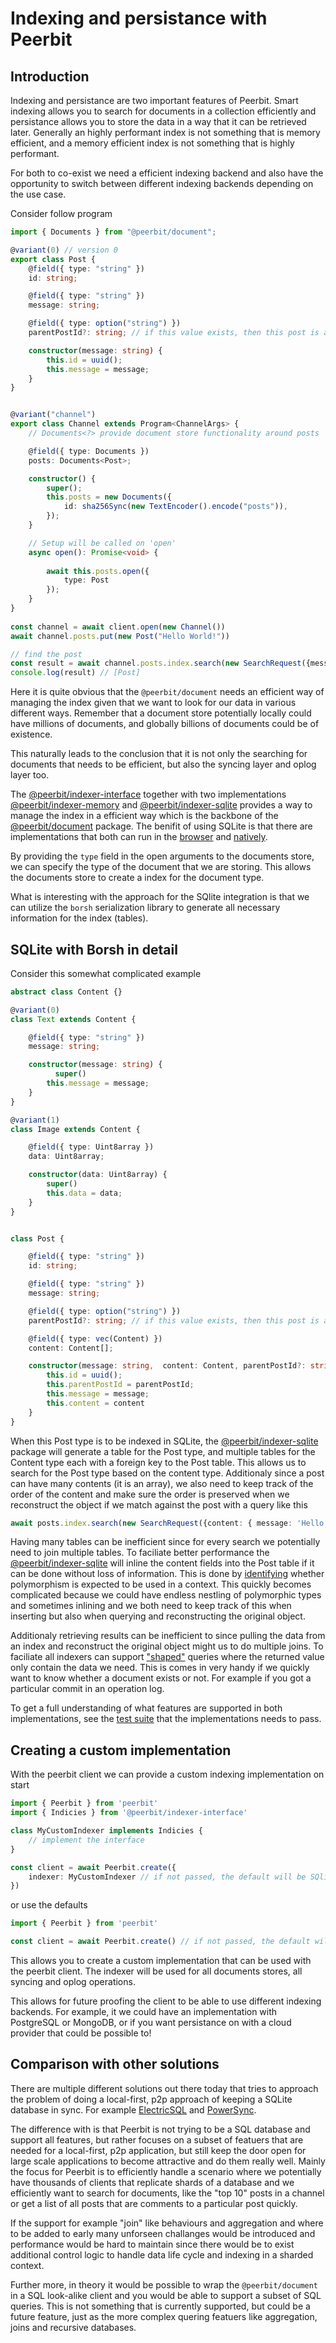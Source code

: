# Indexing and persistance with Peerbit

## Introduction

Indexing and persistance are two important features of Peerbit. Smart indexing allows you to search for documents in a collection efficiently and persistance allows you to store the data in a way that it can be retrieved later. Generally an highly performant index is not something that is memory efficient, and a memory efficient index is not something that is highly performant.

For both to co-exist we need a efficient indexing backend and also have the opportunity to switch between different indexing backends depending on the use case.

Consider follow program 

```ts 
import { Documents } from "@peerbit/document";

@variant(0) // version 0
export class Post {
	@field({ type: "string" })
	id: string;

	@field({ type: "string" })
	message: string;

	@field({ type: option("string") })
	parentPostId?: string; // if this value exists, then this post is a comment

	constructor(message: string) {
		this.id = uuid();
		this.message = message;
	}
}


@variant("channel")
export class Channel extends Program<ChannelArgs> {
	// Documents<?> provide document store functionality around posts

	@field({ type: Documents })
	posts: Documents<Post>;

	constructor() {
		super();
		this.posts = new Documents({
			id: sha256Sync(new TextEncoder().encode("posts")),
		});
	}

	// Setup will be called on 'open'
	async open(): Promise<void> {
		
		await this.posts.open({
			type: Post
		});
	}
}
 
const channel = await client.open(new Channel())
await channel.posts.put(new Post("Hello World!"))

// find the post 
const result = await channel.posts.index.search(new SearchRequest({message: 'Hello World!'}))
console.log(result) // [Post]
```

Here it is quite obvious that the `@peerbit/document` needs an efficient way of managing the index given that we want to look for our data in various different ways. Remember that a document store potentially locally could have millions of documents, and globally billions of documents could be of existence.

This naturally leads to the conclusion that it is not only the searching for documents that needs to be efficient, but also the syncing layer and oplog layer too.

The [@peerbit/indexer-interface](https://github.com/dao-xyz/peerbit/tree/master/packages/utils/indexer/interface) together with two implementations [@peerbit/indexer-memory](https://github.com/dao-xyz/peerbit/tree/master/packages/utils/indexer/simple) and [@peerbit/indexer-sqlite](https://github.com/dao-xyz/peerbit/tree/master/packages/utils/indexer/sqlite3) provides a way to manage the index in a efficient way which is the backbone of the [@peerbit/document](https://github.com/dao-xyz/peerbit/tree/master/packages/programs/data/document/document) package. The benifit of using SQLite is that there are implementations that both can run in the [browser](https://github.com/sqlite/sqlite-wasm) and [natively](https://github.com/WiseLibs/better-sqlite3).

By providing the `type` field in the open arguments to the documents store, we can specify the type of the document that we are storing. This allows the documents store to create a index for the document type. 

What is interesting with the approach for the SQlite integration is that we can utilize the `borsh` serialization library to generate all necessary information for the index (tables).


## SQLite with Borsh in detail
Consider this somewhat complicated example 

```ts
abstract class Content {}

@variant(0)
class Text extends Content {

    @field({ type: "string" })
    message: string;

    constructor(message: string) {
          super()
        this.message = message;
    }
}

@variant(1)
class Image extends Content {

    @field({ type: Uint8array })
    data: Uint8array;

    constructor(data: Uint8array) {
        super()
        this.data = data;
    }
}


class Post {

    @field({ type: "string" })
    id: string;

    @field({ type: "string" })
    message: string;

    @field({ type: option("string") })
    parentPostId?: string; // if this value exists, then this post is a comment

    @field({ type: vec(Content) })
    content: Content[];

    constructor(message: string,  content: Content, parentPostId?: string) {
        this.id = uuid();
        this.parentPostId = parentPostId;
        this.message = message;
        this.content = content
    }
}
```

When this Post type is to be indexed in SQLite, the [@peerbit/indexer-sqlite](https://github.com/dao-xyz/peerbit/tree/master/packages/utils/indexer/sqlite3) package will generate a table for the Post type, and multiple tables for the Content type each with a foreign key to the Post table. This allows us to search for the Post type based on the content type. Additionaly since a post can have many contents (it is an array), we also need to keep track of the order of the content and make sure the order is preserved when we reconstruct the object if we match against the post with a query like this 

```ts
await posts.index.search(new SearchRequest({content: { message: 'Hello World!' }}))

```

Having many tables can be inefficient since for every search we potentially need to join multiple tables. To faciliate better performance the [@peerbit/indexer-sqlite](https://github.com/dao-xyz/peerbit/tree/master/packages/utils/indexer/sqlite3) will inline the content fields into the Post table if it can be done without loss of information. This is done by [identifying](https://github.com/dao-xyz/peerbit/blob/1837795844d4fba49602f8ca48ca06cbbc659ae2/packages/utils/indexer/sqlite3/src/schema.ts#L256) whether polymorphism is expected to be used in a context. This quickly becomes complicated because we could have endless nestling of polymorphic types and sometimes inlining and we both need to keep track of this when inserting but also when querying and reconstructing the original object. 

Additionaly retrieving results can be inefficient to since pulling the data from an index and reconstruct the original object might us to do multiple joins. To faciliate all indexers can support ["shaped"](https://github.com/dao-xyz/peerbit/blob/9e66213b07920b39e3cae3eb6c59af52a92c70b7/packages/utils/indexer/interface/src/index-engine.ts#L68) queries where the returned value only contain the data we need. This is comes in very handy if we quickly want to know whether a document exists or not. For example if you got a particular commit in an operation log. 

To get a full understanding of what features are supported in both implementations, see the [test suite](https://github.com/dao-xyz/peerbit/blob/master/packages/utils/indexer/tests/src/tests.ts) that the implementations needs to pass.

## Creating a custom implementation

With the peerbit client we can provide a custom indexing implementation on start 

```ts 
import { Peerbit } from 'peerbit'
import { Indicies } from '@peerbit/indexer-interface'

class MyCustomIndexer implements Indicies {
    // implement the interface
}

const client = await Peerbit.create({
    indexer: MyCustomIndexer // if not passed, the default will be SQlite3
})
```

or use the defaults 

```ts 
import { Peerbit } from 'peerbit'

const client = await Peerbit.create() // if not passed, the default will be @peerbit/indexer-sqlite3 for indexer
```



This allows you to create a custom implementation that can be used with the peerbit client. The indexer will be used for all documents stores, all syncing and oplog operations.

This allows for future proofing the client to be able to use different indexing backends. For example, it we could have an implementation with PostgreSQL or MongoDB, or if you want persistance on with a cloud provider that could be possible to!

## Comparison with other solutions

There are multiple different solutions out there  today that tries to approach the problem of doing a local-first, p2p approach of keeping a SQLite database in sync. For example [ElectricSQL](https://electric-sql.com/) and [PowerSync](https://www.powersync.com/). 

The difference with is that Peerbit is not trying to be a SQL database and support all features, but rather focuses on a subset of featuers that are needed for a local-first, p2p application, but still keep the door open for large scale applications to become attractive and do them really well. Mainly the focus for Peerbit is to efficiently handle a scenario where we potentially have thousands of clients that replicate shards of a database and we efficiently want to search for documents, like the "top 10" posts in a channel or get a list of all posts that are comments to a particular post quickly. 

If the support for example "join" like behaviours and aggregation and where to be added to early many unforseen challanges would be introduced and performance would be hard to maintain since there would be to exist additional control logic to handle data life cycle and indexing in a sharded context. 

Further more, in theory it would be possible to wrap the `@peerbit/document` in a SQL look-alike client and you would be able to support a subset of SQL queries. This is not something that is currently supported, but could be a future feature, just as the more complex quering featuers like aggregation, joins and recursive databases.